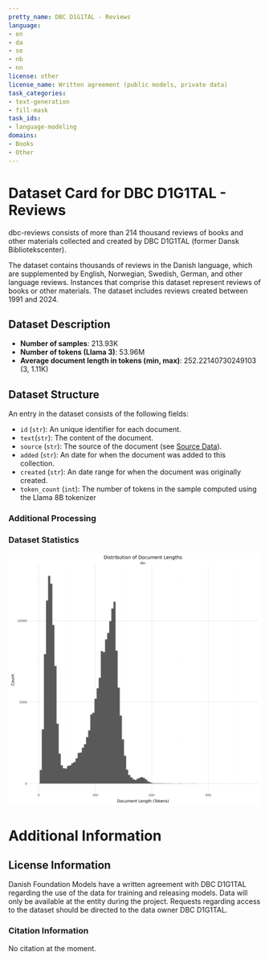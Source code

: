 ```yaml
---
pretty_name: DBC D1G1TAL - Reviews
language:
- en
- da
- se
- nb
- nn
license: other
license_name: Written agreement (public models, private data)
task_categories:
- text-generation
- fill-mask
task_ids:
- language-modeling
domains:
- Books
- Other
---
```


# Dataset Card for DBC D1G1TAL - Reviews

<!-- START-SHORT DESCRIPTION -->
dbc-reviews consists of more than 214 thousand reviews of books and other materials collected and created by DBC D1G1TAL (former Dansk Bibliotekscenter).
<!-- END-SHORT DESCRIPTION -->

The dataset contains thousands of reviews in the Danish language, which are supplemented by English, Norwegian, Swedish, German, and other language reviews. Instances that comprise this dataset represent reviews of books or other materials. The dataset includes reviews created between 1991 and 2024.




## Dataset Description

<!-- START-DESC-STATS -->
- **Number of samples**: 213.93K
- **Number of tokens (Llama 3)**: 53.96M
- **Average document length in tokens (min, max)**: 252.22140730249103 (3, 1.11K)
<!-- END-DESC-STATS -->


## Dataset Structure
An entry in the dataset consists of the following fields:

- `id` (`str`): An unique identifier for each document.
- `text`(`str`): The content of the document.
- `source` (`str`): The source of the document (see [Source Data](#source-data)).
- `added` (`str`): An date for when the document was added to this collection.
- `created` (`str`): An date range for when the document was originally created.
- `token_count` (`int`): The number of tokens in the sample computed using the Llama 8B tokenizer


### Additional Processing


### Dataset Statistics

<!-- START-DATASET PLOTS -->
<p align="center">
<img src="./images/dist_document_length.png" width="600" style="margin-right: 10px;" />
</p>
<!-- END-DATASET PLOTS -->


# Additional Information

## License Information
Danish Foundation Models have a written agreement with DBC D1G1TAL regarding the use of the data for training and releasing models. 
Data will only be available at the entity during the project. Requests regarding access to the dataset should be directed to the data owner DBC D1G1TAL.

### Citation Information

No citation at the moment.
